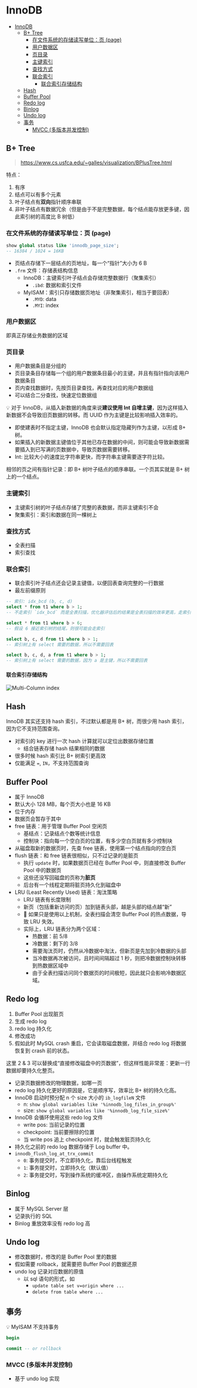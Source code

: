 # InnoDB

- [InnoDB](#innodb)
  - [B+ Tree](#b-tree)
    - [在文件系统的存储读写单位：页 (page)](#在文件系统的存储读写单位页-page)
    - [用户数据区](#用户数据区)
    - [页目录](#页目录)
    - [主键索引](#主键索引)
    - [查找方式](#查找方式)
    - [联合索引](#联合索引)
      - [联合索引存储结构](#联合索引存储结构)
  - [Hash](#hash)
  - [Buffer Pool](#buffer-pool)
  - [Redo log](#redo-log)
  - [Binlog](#binlog)
  - [Undo log](#undo-log)
  - [事务](#事务)
    - [MVCC (多版本并发控制)](#mvcc-多版本并发控制)

## B+ Tree

> <https://www.cs.usfca.edu/~galles/visualization/BPlusTree.html>

特点：

1. 有序
2. 结点可以有多个元素
3. 叶子结点有**双向**指针顺序串联
4. 非叶子结点有数据冗余（但是由于不是完整数据，每个结点能存放更多键，因此索引树的高度比 B 树低）

### 在文件系统的存储读写单位：页 (page)

```sql
show global status like 'innodb_page_size';
-- 16384 / 1024 = 16KB
```

- 页结点存储下一层结点的页地址，每一个“指针”大小为 6 B
- `.frm` 文件：存储表结构信息
  - InnoDB：主键索引叶子结点会存储完整数据行（聚集索引）
    - `.ibd`: 数据和索引文件
  - MyISAM：索引只存储数据页地址（非聚集索引，相当于要回表）
    - `.MYD`: data
    - `.MYI`: index

### 用户数据区

即真正存储业务数据的区域

### 页目录

- 用户数据条目是分组的
- 页目录条目存储每一个组的用户数据条目最小的主键，并且有指针指向该用户数据条目
- 页内查找数据时，先按页目录查找，再查找对应的用户数据组
- 可以结合二分查找，快速定位数据组

💡 对于 InnoDB，从插入新数据的角度来说**建议使用 Int 自增主键**，因为这样插入新数据不会导致旧页数据的转移。而 UUID 作为主键是比较影响插入效率的。

- 即使建表时不指定主键，InnoDB 也会默认指定隐藏列作为主键，以形成 B+ 树。
- 如果插入的新数据主键值位于其他已存在数据的中间，则可能会导致新数据需要插入到已写满的页数据中，导致页数据需要转移。
- Int: 比较大小的速度比字符串更快，而字符串主键需要逐字符比较。

相邻的页之间有指针记录：即 B+ 树叶子结点的顺序串联。一个页其实就是 B+ 树上的一个结点。

### 主键索引

- 主键索引树的叶子结点存储了完整的表数据，而非主键索引不会
- 聚集索引：索引和数据在同一棵树上

### 查找方式

- 全表扫描
- 索引查找

### 联合索引

- 联合索引叶子结点还会记录主键值，以便回表查询完整的一行数据
- 最左前缀原则

```sql
-- 索引: idx_bcd (b, c, d)
select * from t1 where b > 1;
-- 不走索引 `idx_bcd` 而是全表扫描，优化器评估后的结果是全表扫描的效率更高，走索引需要回表

select * from t1 where b > 6;
-- 假设 6 接近索引树的结尾，则很可能会走索引

select b, c, d from t1 where b > 1;
-- 索引树上有 select 需要的数据，所以不需要回表

select b, c, d, a from t1 where b > 1;
-- 索引树上有 select 需要的数据，因为 a 是主键，所以不需要回表
```

#### 联合索引存储结构

![Multi-Column index](./images/multi-cols-index.png)

## Hash

InnoDB 其实还支持 hash 索引，不过默认都是用 B+ 树，而很少用 hash 索引，因为它不支持范围查询。

- 对索引的 key 进行一次 hash 计算就可以定位出数据存储位置
  - 结合链表存储 hash 结果相同的数据
- 很多时候 hash 索引比 B+ 树索引更高效
- 仅能满足 `=`, `IN`，不支持范围查询

## Buffer Pool

- 属于 InnoDB
- 默认大小 128 MB，每个页大小也是 16 KB
- 位于内存
- 数据页会暂存于其中
- free 链表：用于管理 Buffer Pool 空闲页
  - 基结点：记录结点个数等统计信息
  - 控制块：指向每一个空白页的位置，有多少空白页就有多少控制块
- 从磁盘取新的数据页时，先查 free 链表，使用第一个结点指向的空白页
- flush 链表：和 free 链表很相似，只不过记录的是脏页
  - 执行 `update` 时，如果数据页已经在 Buffer Pool 中，则直接修改 Buffer Pool 中的数据页
  - 这些还没写回磁盘的页称为**脏页**
  - 后台有一个线程定期将脏页持久化到磁盘中
- LRU (Least Recently Used) 链表：淘汰策略
  - LRU 链表有长度限制
  - 新页（包括重新访问的页）加到链表头部，越是头部的结点越“新”
  - 🚨 如果只是使用以上机制，全表扫描会清空 Buffer Pool 的热点数据，导致 LRU 失效。
  - 实际上，LRU 链表分为两个区域：
    - 热数据：前 5/8
    - 冷数据：剩下的 3/8
    - 需要淘汰页时，仍然从冷数据中淘汰，但新页是先加到冷数据的头部
    - 当冷数据再次被访问，且时间间隔超过 1 秒，则把冷数据控制块转移到热数据区域中
    - 由于全表扫描访问同个数据页的时间极短，因此就只会影响冷数据区域。

## Redo log

1. Buffer Pool 出现脏页
2. 生成 redo log
3. redo log 持久化
4. 修改成功
5. 假如此时 MySQL crash 重启，它会读取磁盘数据，并结合 redo log 将数据恢复到 crash 前的状态。

这里 2 & 3 可以替换成“直接修改磁盘中的页数据”，但这样性能非常差：更新一行数据却要持久化整页。

- 记录页数据修改的物理数据，如哪一页
- redo log 持久化更好的原因是，它是顺序写，效率比 B+ 树的持久化高。
- InnoDB 启动时预分配 n 个 size 大小的 `ib_logfileN` 文件
  - n: `show global variables like '%innodb_log_files_in_group%'`
  - size: `show global variables like '%innodb_log_file_size%'`
- InnoDB 会循环使用这些 redo log 文件
  - write pos: 当前记录的位置
  - checkpoint: 当前要擦除的位置
  - 当 write pos 追上 checkpoint 时，就会触发脏页持久化
- 持久化之前的 redo log 数据存储于 Log buffer 中。
- `innodb_flush_log_at_trx_commit`
  - `0`: 事务提交时，不立即持久化，靠后台线程触发
  - `1`: 事务提交时，立即持久化（默认值）
  - `2`: 事务提交时，写到操作系统的缓冲区，由操作系统定期持久化

## Binlog

- 属于 MySQL Server 层
- 记录执行的 SQL
- Binlog 重放效率没有 redo log 高

## Undo log

- 修改数据时，修改的是 Buffer Pool 里的数据
- 假如需要 rollback，就需要把 Buffer Pool 的数据还原
- undo log 记录对应数据的原值
  - 以 sql 语句的形式，如
    - `update table set v=origin where ...`
    - `delete from table where ...`

## 事务

💡 MyISAM 不支持事务

```sql
begin

commit -- or rollback
```

### MVCC (多版本并发控制)

- 基于 undo log 实现
